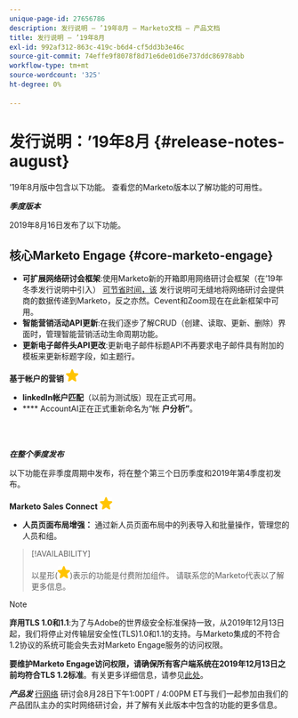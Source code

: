 ```yaml
---
unique-page-id: 27656786
description: 发行说明 — ’19年8月 — Marketo文档 — 产品文档
title: 发行说明 — ’19年8月
exl-id: 992af312-863c-419c-b6d4-cf5dd3b3e46c
source-git-commit: 74effe9f8078f8d71e6de01d6e737ddc86978abb
workflow-type: tm+mt
source-wordcount: '325'
ht-degree: 0%

---
```


# 发行说明：’19年8月 {#release-notes-august}

’19年8月版中包含以下功能。 查看您的Marketo版本以了解功能的可用性。

**_季度版本_**

2019年8月16日发布了以下功能。

## 核心Marketo Engage {#core-marketo-engage}

* **可扩展网络研讨会框架**:使用Marketo新的开箱即用网络研讨会框架（在’19年冬季发行说明中引入） [可节省时间，该](/help/marketo/release-notes/2019/release-notes-winter-19.md) 发行说明可无缝地将网络研讨会提供商的数据传递到Marketo，反之亦然。Cevent和Zoom现在在此新框架中可用。
* **智能营销活动API更新**:在我们逐步了解CRUD（创建、读取、更新、删除）界面时，管理智能营销活动生命周期功能。
* **更新电子邮件头API更改**:更新电子邮件标题API不再要求电子邮件具有附加的模板来更新标题字段，如主题行。

**基于帐户的营销** ![（星形）](assets/yellow-star.png)

* **linkedIn帐户匹配**（以前为测试版）现在正式可用。
* **** AccountAI正在正式重新命名为“帐 **户分析”**。

<br> 

**_在整个季度发布_**

以下功能在非季度周期中发布，将在整个第三个日历季度和2019年第4季度初发布。

**Marketo Sales Connect** ![（星级）](assets/yellow-star.png)

* **人员页面布局增强：** 通过新人员页面布局中的列表导入和批量操作，管理您的人员和组。

>[!AVAILABILITY]
>
>以星形(![(star)](assets/yellow-star.png))表示的功能是付费附加组件。 请联系您的Marketo代表以了解更多信息。

>[!NOTE]
>
>**弃用TLS 1.0和1.1**:为了与Adobe的世界级安全标准保持一致，从2019年12月13日起，我们将停止对传输层安全性(TLS)1.0和1.1的支持。与Marketo集成的不符合1.2协议的系统可能会失去对Marketo Engage服务的访问权限。
>
>**要维护Marketo Engage访问权限，请确保所有客户端系统在2019年12月13日之前均符合TLS 1.2标准**。有关更多详细信息，请参见[此处](https://nation.marketo.com/docs/DOC-7059-tls-10-11-deprecation-faq)。

**_产品发_** [行网络](https://engage.marketo.com/August_19_Release_Webinar.html) 研讨会8月28日下午1:00PT / 4:00PM ET与我们一起参加由我们的产品团队主办的实时网络研讨会，并了解有关此版本中包含的功能的更多信息。
